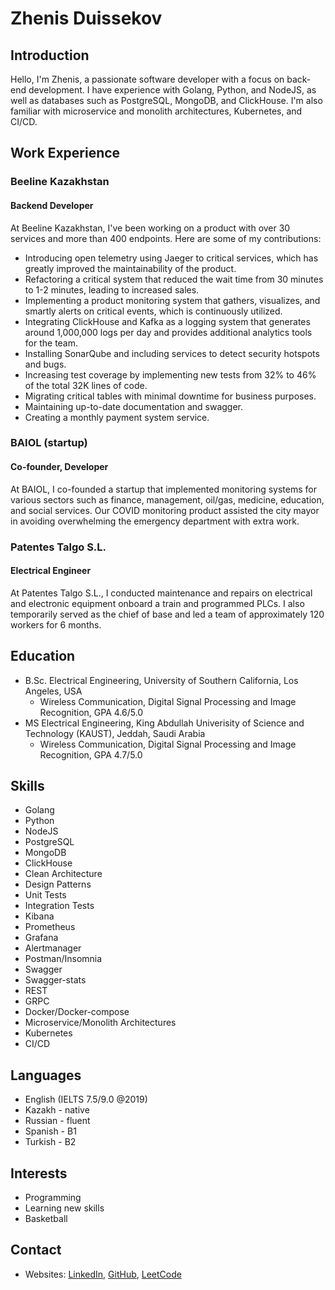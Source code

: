 # Zhenis Duissekov

## Introduction

Hello, I'm Zhenis, a passionate software developer with a focus on back-end development. I have experience with Golang, Python, and NodeJS, as well as databases such as PostgreSQL, MongoDB, and ClickHouse. I'm also familiar with microservice and monolith architectures, Kubernetes, and CI/CD.

## Work Experience

### Beeline Kazakhstan

#### Backend Developer

At Beeline Kazakhstan, I've been working on a product with over 30 services and more than 400 endpoints. Here are some of my contributions:

- Introducing open telemetry using Jaeger to critical services, which has greatly improved the maintainability of the product.
- Refactoring a critical system that reduced the wait time from 30 minutes to 1-2 minutes, leading to increased sales.
- Implementing a product monitoring system that gathers, visualizes, and smartly alerts on critical events, which is continuously utilized.
- Integrating ClickHouse and Kafka as a logging system that generates around 1,000,000 logs per day and provides additional analytics tools for the team.
- Installing SonarQube and including services to detect security hotspots and bugs.
- Increasing test coverage by implementing new tests from 32% to 46% of the total 32K lines of code.
- Migrating critical tables with minimal downtime for business purposes.
- Maintaining up-to-date documentation and swagger.
- Creating a monthly payment system service.

### BAIOL (startup)

#### Co-founder, Developer

At BAIOL, I co-founded a startup that implemented monitoring systems for various sectors such as finance, management, oil/gas, medicine, education, and social services. Our COVID monitoring product assisted the city mayor in avoiding overwhelming the emergency department with extra work.

### Patentes Talgo S.L.

#### Electrical Engineer

At Patentes Talgo S.L., I conducted maintenance and repairs on electrical and electronic equipment onboard a train and programmed PLCs. I also temporarily served as the chief of base and led a team of approximately 120 workers for 6 months.

## Education

- B.Sc. Electrical Engineering, University of Southern California, Los Angeles, USA
  - Wireless Communication, Digital Signal Processing and Image Recognition, GPA 4.6/5.0
- MS Electrical Engineering, King Abdullah Univerisity of Science and Technology (KAUST), Jeddah, Saudi Arabia
  - Wireless Communication, Digital Signal Processing and Image Recognition, GPA 4.7/5.0

## Skills

- Golang
- Python
- NodeJS
- PostgreSQL
- MongoDB
- ClickHouse
- Clean Architecture
- Design Patterns
- Unit Tests
- Integration Tests
- Kibana
- Prometheus
- Grafana
- Alertmanager
- Postman/Insomnia
- Swagger
- Swagger-stats
- REST
- GRPC
- Docker/Docker-compose
- Microservice/Monolith Architectures
- Kubernetes
- CI/CD

## Languages

- English (IELTS 7.5/9.0 @2019)
- Kazakh - native
- Russian - fluent
- Spanish - B1
- Turkish - B2

## Interests

- Programming
- Learning new skills
- Basketball

## Contact

- Websites: [LinkedIn](https://www.linkedin.com/in/zhenis-golang-6057a57/), [GitHub](https://github.com/zhenisduissekov), [LeetCode](https://leetcode.com/zduissekov/)
